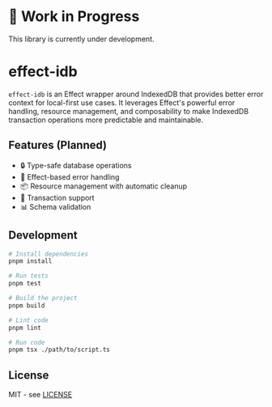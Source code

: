 # 🚧 Work in Progress

This library is currently under development.

# effect-idb

`effect-idb` is an Effect wrapper around IndexedDB that provides better error context for local-first use cases. It leverages Effect's powerful error handling, resource management, and composability to make IndexedDB transaction operations more predictable and maintainable.


## Features (Planned)

- 🔒 Type-safe database operations
- 🎯 Effect-based error handling
- 📦 Resource management with automatic cleanup
- 🔄 Transaction support
- 📊 Schema validation

## Development

```bash
# Install dependencies
pnpm install

# Run tests
pnpm test

# Build the project
pnpm build

# Lint code
pnpm lint

# Run code
pnpm tsx ./path/to/script.ts

```

## License

MIT - see [LICENSE](LICENSE)
